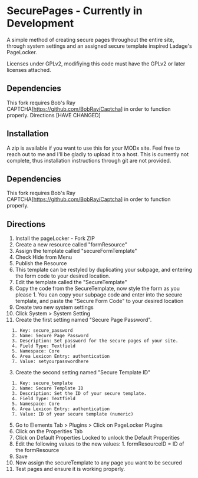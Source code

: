 # SecurePages - Currently in Development

A simple method of creating secure pages throughout the entire site, through system settings and an assigned secure template inspired Ladage's PageLocker.

Licenses under GPLv2, modifiying this code must have the GPLv2 or later licenses attached.

## Dependencies

This fork requires Bob's Ray CAPTCHA[https://github.com/BobRay/Captcha] in order to function properly.
Directions [HAVE CHANGED]

## Installation
A zip is available if you want to use this for your MODx site. Feel free to reach out to me and I'll be gladly to upload it to a host. This is currently not complete, thus installation instructions through git are not provided.

## Dependencies 
This fork requires Bob's Ray CAPTCHA[https://github.com/BobRay/Captcha] in order to function properly.
 
## Directions
1. Install the pageLocker - Fork ZIP
2. Create a new resource called "formResource"
  1. Assign the template called "secureFormTemplate"
  2. Check Hide from Menu
  3. Publish the Resource
  4. This template can be restyled by duplicating your subpage, and entering the form code to your desired location.
3. Edit the template called the "SecureTemplate"
  1. Copy the code from the SecureTemplate, now style the form as you please
    1. You can copy your subpage code and enter into the secure template, and paste the "Secure Form Code" to your desired location
4. Create two new system settings
  1. Click System > System Setting
  2. Create the first setting named "Secure Page Password". 
  ```
    1. Key: secure_password
    2. Name: Secure Page Password
    3. Description: Set password for the secure pages of your site.
    4. Field Type: Textfield
    5. Namespace: Core
    6. Area Lexicon Entry: authentication
    7. Value: setyourpasswordhere
  ```
  3. Create the second setting named "Secure Template ID"
  ```
    1. Key: secure_template
    2. Name: Secure Template ID
    3. Description: Set the ID of your secure template.
    4. Field Type: Textfield
    5. Namespace: Core
    6. Area Lexicon Entry: authentication
    7. Value: ID of your secure template (numeric)
  ```
5. Go to Elements Tab > Plugins > Click on PageLocker Plugins
  1. Click on the Properities Tab
  2. Click on Default Properties Locked to unlock the Default Properities
  3. Edit the following values to the new values:
    1. formResourceID = ID of the formResource
  4. Save
6. Now assign the secureTemplate to any page you want to be secured
7. Test pages and ensure it is working properly.
